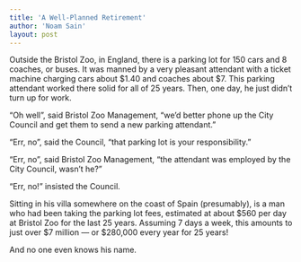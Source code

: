 ```yaml
---
title: 'A Well-Planned Retirement'
author: 'Noam Sain'
layout: post
---
```


Outside the Bristol Zoo, in England, there is a parking lot for 150 cars and 8 coaches, or buses. It was manned by a very pleasant attendant with a ticket machine charging cars about $1.40 and coaches about $7. This parking attendant worked there solid for all of 25 years. Then, one day, he just didn’t turn up for work.  
  
“Oh well”, said Bristol Zoo Management, “we’d better phone up the City Council and get them to send a new parking attendant.”

“Err, no”, said the Council, “that parking lot is your responsibility.”

“Err, no”, said Bristol Zoo Management, “the attendant was employed by the City Council, wasn’t he?”

“Err, no!” insisted the Council.

Sitting in his villa somewhere on the coast of Spain (presumably), is a man who had been taking the parking lot fees, estimated at about $560 per day at Bristol Zoo for the last 25 years. Assuming 7 days a week, this amounts to just over $7 million — or $280,000 every year for 25 years!

And no one even knows his name.